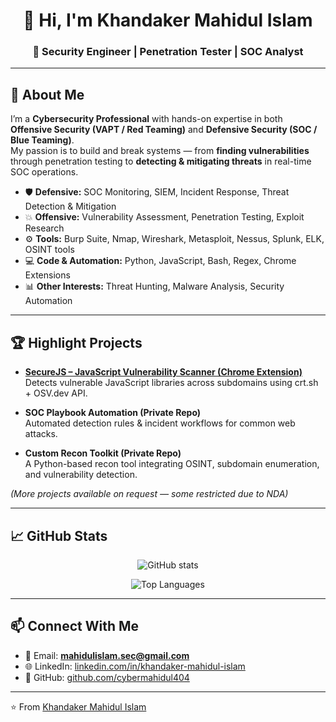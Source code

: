 <h1 align="center">👋 Hi, I'm Khandaker Mahidul Islam</h1>
<h3 align="center">🔐 Security Engineer | Penetration Tester | SOC Analyst</h3>

---

## 🚀 About Me
I’m a **Cybersecurity Professional** with hands-on expertise in both **Offensive Security (VAPT / Red Teaming)** and **Defensive Security (SOC / Blue Teaming)**.  
My passion is to build and break systems — from **finding vulnerabilities** through penetration testing to **detecting & mitigating threats** in real-time SOC operations.  

- 🛡️ **Defensive:** SOC Monitoring, SIEM, Incident Response, Threat Detection & Mitigation  
- 💥 **Offensive:** Vulnerability Assessment, Penetration Testing, Exploit Research  
- ⚙️ **Tools:** Burp Suite, Nmap, Wireshark, Metasploit, Nessus, Splunk, ELK, OSINT tools  
- 💻 **Code & Automation:** Python, JavaScript, Bash, Regex, Chrome Extensions  
- 📊 **Other Interests:** Threat Hunting, Malware Analysis, Security Automation  

---

## 🏆 Highlight Projects
- **[SecureJS – JavaScript Vulnerability Scanner (Chrome Extension)](https://github.com/cybermahidul404/cybermahidul404/javascript-vulnerability-scanner-extension)**  
  Detects vulnerable JavaScript libraries across subdomains using crt.sh + OSV.dev API.  

- **SOC Playbook Automation (Private Repo)**  
  Automated detection rules & incident workflows for common web attacks.  

- **Custom Recon Toolkit (Private Repo)**  
  A Python-based recon tool integrating OSINT, subdomain enumeration, and vulnerability detection.  

*(More projects available on request — some restricted due to NDA)*  

---

## 📈 GitHub Stats
<p align="center">
  <img src="https://github-readme-stats.vercel.app/api?username=<your-username>&show_icons=true&theme=radical" alt="GitHub stats" />
</p>
<p align="center">
  <img src="https://github-readme-stats.vercel.app/api/top-langs/?username=<your-username>&layout=compact&theme=radical" alt="Top Languages" />
</p>

---

## 📫 Connect With Me
- 📧 Email: **mahidulislam.sec@gmail.com**  
- 🌐 LinkedIn: [linkedin.com/in/khandaker-mahidul-islam](https://www.linkedin.com/in/khandaker-mahidul-islam/)  
- 🐙 GitHub: [github.com/cybermahidul404](https://github.com/cybermahidul404/cybermahidul404)  

---

⭐️ From [Khandaker Mahidul Islam](https://github.com/cybermahidul404/cybermahidul404)  
